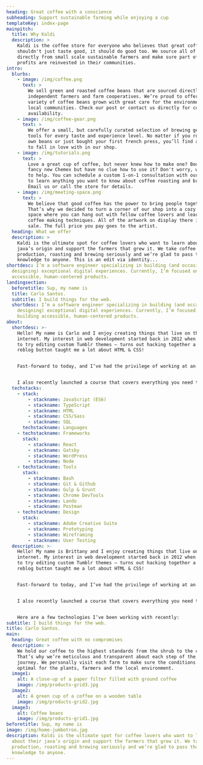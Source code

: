 ```yaml
---
heading: Great coffee with a conscience
subheading: Support sustainable farming while enjoying a cup
templateKey: index-page
mainpitch:
  title: Why Kaldi
  description: >
    Kaldi is the coffee store for everyone who believes that great coffee
    shouldn't just taste good, it should do good too. We source all of our beans
    directly from small scale sustainable farmers and make sure part of the
    profits are reinvested in their communities.
intro:
  blurbs:
    - image: /img/coffee.png
      text: >
        We sell green and roasted coffee beans that are sourced directly from
        independent farmers and farm cooperatives. We’re proud to offer a
        variety of coffee beans grown with great care for the environment and
        local communities. Check our post or contact us directly for current
        availability.
    - image: /img/coffee-gear.png
      text: >
        We offer a small, but carefully curated selection of brewing gear and
        tools for every taste and experience level. No matter if you roast your
        own beans or just bought your first french press, you’ll find a gadget
        to fall in love with in our shop.
    - image: /img/tutorials.png
      text: >
        Love a great cup of coffee, but never knew how to make one? Bought a
        fancy new Chemex but have no clue how to use it? Don't worry, we’re here
        to help. You can schedule a custom 1-on-1 consultation with our baristas
        to learn anything you want to know about coffee roasting and brewing.
        Email us or call the store for details.
    - image: /img/meeting-space.png
      text: >
        We believe that good coffee has the power to bring people together.
        That’s why we decided to turn a corner of our shop into a cozy meeting
        space where you can hang out with fellow coffee lovers and learn about
        coffee making techniques. All of the artwork on display there is for
        sale. The full price you pay goes to the artist.
  heading: What we offer
  description: >
    Kaldi is the ultimate spot for coffee lovers who want to learn about their
    java’s origin and support the farmers that grew it. We take coffee
    production, roasting and brewing seriously and we’re glad to pass that
    knowledge to anyone. This is an edit via identity...
shortdesc: I’m a software engineer specializing in building (and occasionally
  designing) exceptional digital experiences. Currently, I’m focused on building
  accessible, human-centered products.
landingsection:
  beforetitle: Sup, my name is
  title: Carlo Santos.
  subtitle: I build things for the web.
  shortdesc: I’m a software engineer specializing in building (and occasionally
    designing) exceptional digital experiences. Currently, I’m focused on
    building accessible, human-centered products.
about:
  shortdesc: >-
    Hello! My name is Carlo and I enjoy creating things that live on the
    internet. My interest in web development started back in 2012 when I decided
    to try editing custom Tumblr themes — turns out hacking together a custom
    reblog button taught me a lot about HTML & CSS!


    Fast-forward to today, and I’ve had the privilege of working at an advertising agency, a start-up, a huge corporation, and a student-led design studio. My main focus these days is building accessible, inclusive products and digital experiences at Upstatement for a variety of clients.


    I also recently launched a course that covers everything you need to build a web app with the Spotify API using Node & React.
  techstacks:
    - stack:
        - stackname: JavaScript (ES6)
        - stackname: TypeScript
        - stackname: HTML
        - stackname: CSS/Sass
        - stackname: SQL
      techstackname: Languages
    - techstackname: Frameworks
      stack:
        - stackname: React
        - stackname: Gatsby
        - stackname: WordPress
        - stackname: Node
    - techstackname: Tools
      stack:
        - stackname: Bash
        - stackname: Git & Github
        - stackname: Gulp & Grunt
        - stackname: Chrome DevTools
        - stackname: Lando
        - stackname: Postman
    - techstackname: Design
      stack:
        - stackname: Adobe Creative Suite
        - stackname: Prototyping
        - stackname: Wireframing
        - stackname: User Testing
  description: >-
    Hello! My name is Brittany and I enjoy creating things that live on the
    internet. My interest in web development started back in 2012 when I decided
    to try editing custom Tumblr themes — turns out hacking together a custom
    reblog button taught me a lot about HTML & CSS!


    Fast-forward to today, and I’ve had the privilege of working at an advertising agency, a start-up, a huge corporation, and a student-led design studio. My main focus these days is building accessible, inclusive products and digital experiences at Upstatement for a variety of clients.


    I also recently launched a course that covers everything you need to build a web app with the Spotify API using Node & React.


    Here are a few technologies I’ve been working with recently:
subtitle: I build things for the web.
title: Carlo Santos.
main:
  heading: Great coffee with no compromises
  description: >
    We hold our coffee to the highest standards from the shrub to the cup.
    That’s why we’re meticulous and transparent about each step of the coffee’s
    journey. We personally visit each farm to make sure the conditions are
    optimal for the plants, farmers and the local environment.
  image1:
    alt: A close-up of a paper filter filled with ground coffee
    image: /img/products-grid3.jpg
  image2:
    alt: A green cup of a coffee on a wooden table
    image: /img/products-grid2.jpg
  image3:
    alt: Coffee beans
    image: /img/products-grid1.jpg
beforetitle: Sup, my name is
image: /img/home-jumbotron.jpg
description: Kaldi is the ultimate spot for coffee lovers who want to learn
  about their java’s origin and support the farmers that grew it. We take coffee
  production, roasting and brewing seriously and we’re glad to pass that
  knowledge to anyone.
---
```

